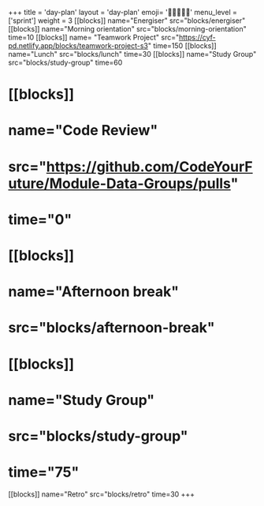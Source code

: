 +++
title = 'day-plan'
layout = 'day-plan'
emoji= '🧑🏽‍🤝‍🧑🏽'
menu_level = ['sprint']
weight = 3
[[blocks]]
name="Energiser"
src="blocks/energiser"
[[blocks]]
name="Morning orientation"
src="blocks/morning-orientation"
time=10
[[blocks]]
name= "Teamwork Project"
src="https://cyf-pd.netlify.app/blocks/teamwork-project-s3"
time=150
[[blocks]]
name="Lunch"
src="blocks/lunch"
time=30
[[blocks]]
name="Study Group"
src="blocks/study-group"
time=60
# [[blocks]]
# name="Code Review"
# src="https://github.com/CodeYourFuture/Module-Data-Groups/pulls"
# time="0"
# [[blocks]]
# name="Afternoon break"
# src="blocks/afternoon-break"
# [[blocks]]
# name="Study Group"
# src="blocks/study-group"
# time="75"
[[blocks]]
name="Retro"
src="blocks/retro"
time=30
+++
